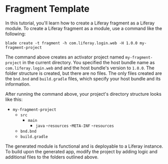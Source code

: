 # Fragment Template [](id=using-the-fragment-template)

In this tutorial, you'll learn how to create a Liferay fragment as a Liferay
module. To create a Liferay fragment as a module, use a command like the
following:

    blade create -t fragment -h com.liferay.login.web -H 1.0.0 my-fragment-project

The command above creates an activator project named `my-fragment-project` in
the current directory. You specified the host bundle name as
`com.liferay.login.web` and and the host bundle's version to `1.0.0`. The folder
structure is created, but there are no files. The only files created are the
`bnd.bnd` and `build.gradle` files, which specify your host bundle and its
information.

After running the command above, your project's directory structure looks like
this:

- `my-fragment-project`
    - `src`
        - `main`
            - `java`
            -`resources`
                -`META-INF`
                    -`resources`
    - `bnd.bnd`
    - `build.gradle`

The generated module is functional and is deployable to a Liferay instance. To
build upon the generated app, modify the project by adding logic and additional
files to the folders outlined above.
